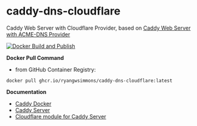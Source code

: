 # caddy-dns-cloudflare
Caddy Web Server with Cloudflare Provider, based on [Caddy Web Server with ACME-DNS Provider](https://github.com/timelordx/caddy-dns-acmedns)

[![Docker Build and Publish](https://github.com/ryangwsimmons/caddy-dns-cloudflare/actions/workflows/docker-publish.yml/badge.svg)](https://github.com/ryangwsimmons/caddy-dns-cloudflare/actions/workflows/docker-publish.yml)

**Docker Pull Command**

* from GitHub Container Registry: 

```
docker pull ghcr.io/ryangwsimmons/caddy-dns-cloudflare:latest
```

**Documentation**

* [Caddy Docker](https://hub.docker.com/_/caddy)
* [Caddy Server](https://caddyserver.com/docs/)
* [Cloudflare module for Caddy Server](https://github.com/caddy-dns/cloudflare)
